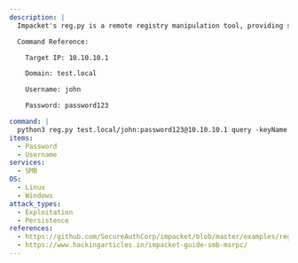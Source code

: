 ```yaml
---
description: |
  Impacket's reg.py is a remote registry manipulation tool, providing similar functionality to reg.exe in Windows.

  Command Reference:

  	Target IP: 10.10.10.1

  	Domain: test.local

  	Username: john

  	Password: password123

command: |
  python3 reg.py test.local/john:password123@10.10.10.1 query -keyName HKLM\\SOFTWARE\\Policies\\Microsoft\\Windows -s
items:
  - Password
  - Username
services:
  - SMB
OS:
  - Linux
  - Windows
attack_types:
  - Exploitation
  - Persistence
references:
  - https://github.com/SecureAuthCorp/impacket/blob/master/examples/reg.py
  - https://www.hackingarticles.in/impacket-guide-smb-msrpc/
---
```

